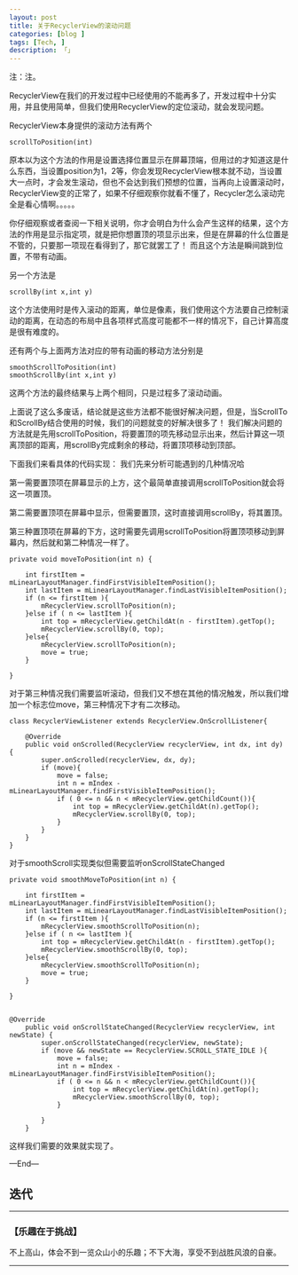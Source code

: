 ```yaml
---
layout: post  
title: 关于RecyclerView的滚动问题
categories: [blog ]  
tags: [Tech, ]  
description: 「」   
---
```

注：注。

RecyclerView在我们的开发过程中已经使用的不能再多了，开发过程中十分实用，并且使用简单，但我们使用RecyclerView的定位滚动，就会发现问题。

RecyclerView本身提供的滚动方法有两个

	scrollToPosition(int)
	
原本以为这个方法的作用是设置选择位置显示在屏幕顶端，但用过的才知道这是什么东西，当设置position为1，2等，你会发现RecyclerView根本就不动，当设置大一点时，才会发生滚动，但也不会达到我们预想的位置，当再向上设置滚动时，RecyclerView变的正常了，如果不仔细观察你就看不懂了，Recycler怎么滚动完全是看心情啊。。。。。

你仔细观察或者查阅一下相关说明，你才会明白为什么会产生这样的结果，这个方法的作用是显示指定项，就是把你想置顶的项显示出来，但是在屏幕的什么位置是不管的，只要那一项现在看得到了，那它就罢工了！ 而且这个方法是瞬间跳到位置，不带有动画。

另一个方法是

	scrollBy(int x,int y)
	
这个方法使用时是传入滚动的距离，单位是像素，我们使用这个方法要自己控制滚动的距离，在动态的布局中且各项样式高度可能都不一样的情况下，自己计算高度是很有难度的。

还有两个与上面两方法对应的带有动画的移动方法分别是

	smoothScrollToPosition(int)
	smoothScrollBy(int x,int y)

这两个方法的最终结果与上两个相同，只是过程多了滚动动画。

上面说了这么多废话，结论就是这些方法都不能很好解决问题，但是，当ScrollTo和ScrollBy结合使用的时候，我们的问题就变的好解决很多了！
我们解决问题的方法就是先用scrollToPosition，将要置顶的项先移动显示出来，然后计算这一项离顶部的距离，用scrollBy完成剩余的移动，将置顶项移动到顶部。

下面我们来看具体的代码实现：
我们先来分析可能遇到的几种情况哈


第一需要置顶项在屏幕显示的上方，这个最简单直接调用scrollToPosition就会将这一项置顶。

第二需要置顶项在屏幕中显示，但需要置顶，这时直接调用scrollBy，将其置顶。

第三种置顶项在屏幕的下方，这时需要先调用scrollToPosition将置顶项移动到屏幕内，然后就和第二种情况一样了。


    private void moveToPosition(int n) {

        int firstItem = mLinearLayoutManager.findFirstVisibleItemPosition();
        int lastItem = mLinearLayoutManager.findLastVisibleItemPosition();
        if (n <= firstItem ){
            mRecyclerView.scrollToPosition(n);
        }else if ( n <= lastItem ){
            int top = mRecyclerView.getChildAt(n - firstItem).getTop();
            mRecyclerView.scrollBy(0, top);
        }else{
            mRecyclerView.scrollToPosition(n);
            move = true;
        }

    }
    
对于第三种情况我们需要监听滚动，但我们又不想在其他的情况触发，所以我们增加一个标志位move，第三种情况下才有二次移动。
    
    
    class RecyclerViewListener extends RecyclerView.OnScrollListener{

        @Override
        public void onScrolled(RecyclerView recyclerView, int dx, int dy) {
            super.onScrolled(recyclerView, dx, dy);
            if (move){
                move = false;
                int n = mIndex - mLinearLayoutManager.findFirstVisibleItemPosition();
                if ( 0 <= n && n < mRecyclerView.getChildCount()){
                    int top = mRecyclerView.getChildAt(n).getTop();
                    mRecyclerView.scrollBy(0, top);
                }
            }
        }
    }
    
对于smoothScroll实现类似但需要监听onScrollStateChanged

    private void smoothMoveToPosition(int n) {

        int firstItem = mLinearLayoutManager.findFirstVisibleItemPosition();
        int lastItem = mLinearLayoutManager.findLastVisibleItemPosition();
        if (n <= firstItem ){
            mRecyclerView.smoothScrollToPosition(n);
        }else if ( n <= lastItem ){
            int top = mRecyclerView.getChildAt(n - firstItem).getTop();
            mRecyclerView.smoothScrollBy(0, top);
        }else{
            mRecyclerView.smoothScrollToPosition(n);
            move = true;
        }

    }
    
    
    @Override
        public void onScrollStateChanged(RecyclerView recyclerView, int newState) {
            super.onScrollStateChanged(recyclerView, newState);
            if (move && newState == RecyclerView.SCROLL_STATE_IDLE ){
                move = false;
                int n = mIndex - mLinearLayoutManager.findFirstVisibleItemPosition();
                if ( 0 <= n && n < mRecyclerView.getChildCount()){
                    int top = mRecyclerView.getChildAt(n).getTop();
                    mRecyclerView.smoothScrollBy(0, top);
                }

            }
        }
        
这样我们需要的效果就实现了。

 
—End—

## **迭代**

---

### **【乐趣在于挑战】**

不上高山，体会不到一览众山小的乐趣；不下大海，享受不到战胜风浪的自豪。

----